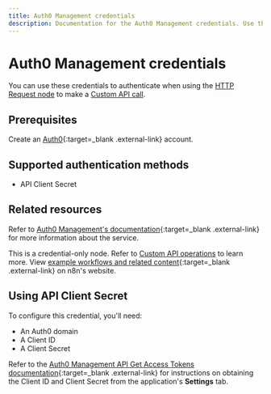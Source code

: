 ```yaml
---
title: Auth0 Management credentials
description: Documentation for the Auth0 Management credentials. Use these credentials to authenticate Auth0 Management in n8n, a workflow automation platform.
---
```


# Auth0 Management credentials

You can use these credentials to authenticate when using the [HTTP Request node](/integrations/builtin/core-nodes/n8n-nodes-base.httprequest/) to make a [Custom API call](/integrations/custom-operations/).

## Prerequisites

Create an [Auth0](https://auth0.com){:target=_blank .external-link} account.

## Supported authentication methods

- API Client Secret

## Related resources

Refer to [Auth0 Management's documentation](https://auth0.com/docs/api/management/v2){:target=_blank .external-link} for more information about the service.

This is a credential-only node. Refer to [Custom API operations](/integrations/custom-operations/) to learn more. View [example workflows and related content](https://n8n.io/integrations/auth0-management-api/){:target=_blank .external-link} on n8n's website.

## Using API Client Secret

To configure this credential, you'll need:

- An Auth0 domain
- A Client ID
- A Client Secret

Refer to the [Auth0 Management API Get Access Tokens documentation](https://auth0.com/docs/secure/tokens/access-tokens/get-access-tokens){:target=_blank .external-link} for instructions on obtaining the Client ID and Client Secret from the application's **Settings** tab.